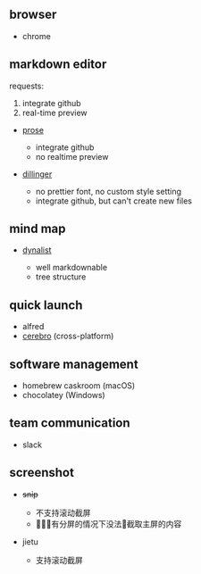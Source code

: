 ## browser

- chrome

## markdown editor

  requests:

  1. integrate github
  2. real-time preview

- [prose](prose.io)

  * integrate github
  * no realtime preview

- [dillinger](dillinger.io)

  * no prettier font, no custom style setting
  * integrate github, but can't create new files

## mind map

- [dynalist](dynalist.io)

  * well markdownable
  * tree structure

## quick launch

- alfred
- [cerebro](cerebroapp.com) (cross-platform)

## software management

- homebrew caskroom (macOS)
- chocolatey (Windows)

## team communication

- slack

## screenshot

- ~~snip~~

  * 不支持滚动截屏
  * 有分屏的情况下没法截取主屏的内容

- jietu

  * 支持滚动截屏